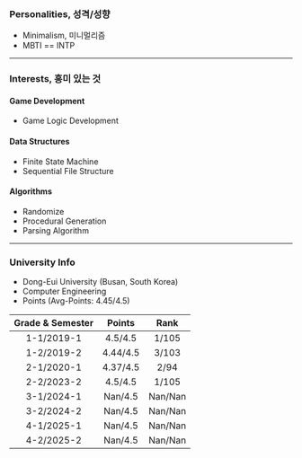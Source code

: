 ### Personalities, 성격/성향
- Minimalism, 미니멀리즘
- MBTI == INTP

---

### Interests, 흥미 있는 것
#### Game Development
- Game Logic Development
#### Data Structures
- Finite State Machine
- Sequential File Structure
#### Algorithms
- Randomize
- Procedural Generation
- Parsing Algorithm

---

### University Info
- Dong-Eui University (Busan, South Korea)
- Computer Engineering
- Points (Avg-Points: 4.45/4.5)

|Grade & Semester|Points|Rank|
|:--------------:|:----:|:--:|
|1-1/2019-1|4.5/4.5|1/105|
|1-2/2019-2|4.44/4.5|3/103|
|2-1/2020-1|4.37/4.5|2/94|
|2-2/2023-2|4.5/4.5|1/105|
|3-1/2024-1|Nan/4.5|Nan/Nan|
|3-2/2024-2|Nan/4.5|Nan/Nan|
|4-1/2025-1|Nan/4.5|Nan/Nan|
|4-2/2025-2|Nan/4.5|Nan/Nan|
